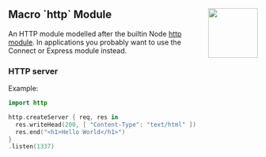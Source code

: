 <h2>Macro `http` Module
  <img src="http://zeezide.com/img/macro/MacroExpressIcon128.png"
       align="right" width="100" height="100" />
</h2>

An HTTP module modelled after the builtin Node
[http module](https://nodejs.org/dist/latest-v7.x/docs/api/http.html).
In applications you probably want to use the Connect or Express module instead.

### HTTP server

Example:

```swift
import http

http.createServer { req, res in 
  res.writeHead(200, [ "Content-Type": "text/html" ])
  res.end("<h1>Hello World</h1>")
}
.listen(1337)
```
